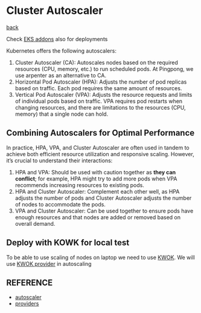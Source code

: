# Cluster Autoscaler

[back](../README.md)

Check [EKS addons](../../../eks/addons/terraform/) also for deployments

Kubernetes offers the following autoscalers:

1. Cluster Autoscaler (CA): Autoscales nodes based on the required resources (CPU, memory, etc.) to run scheduled pods. At Pingpong, we use arpenter as an alternative to CA.
2. Horizontal Pod Autoscaler (HPA): Adjusts the number of pod replicas based on traffic. Each pod requires the same amount of resources.
3. Vertical Pod Autoscaler (VPA): Adjusts the resource requests and limits of individual pods based on traffic. VPA requires pod restarts when changing resources, and there are limitations to the resources (CPU, memory) that a single node can hold.

## Combining Autoscalers for Optimal Performance

In practice, HPA, VPA, and Cluster Autoscaler are often used in tandem to achieve both efficient resource utilization and responsive scaling. However, it’s crucial to understand their interactions:

1. HPA and VPA: Should be used with caution together as **they can conflict**; for example, HPA might try to add more pods when VPA recommends increasing resources to existing pods.
2. HPA and Cluster Autoscaler: Complement each other well, as HPA adjusts the number of pods and Cluster Autoscaler adjusts the number of nodes to accommodate the pods.
3. VPA and Cluster Autoscaler: Can be used together to ensure pods have enough resources and that nodes are added or removed based on overall demand.

## Deploy with KOWK for local test

To be able to use scaling of nodes on laptop we need to use [KWOK](../../kwok/README.md). We will use [KWOK provider](https://github.com/kubernetes/autoscaler/tree/master/cluster-autoscaler/cloudprovider/kwok) in autoscaling

## REFERENCE

- [autoscaler](https://github.com/kubernetes/autoscaler)
- [providers](https://github.com/kubernetes/autoscaler/tree/master/cluster-autoscaler)
